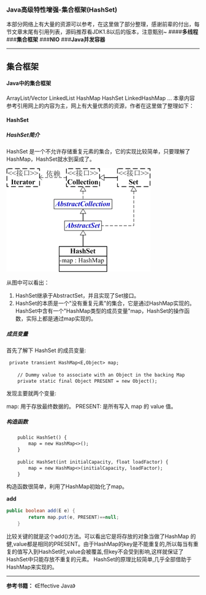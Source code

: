### **Java高级特性增强-集合框架(HashSet)**
本部分网络上有大量的资源可以参考，在这里做了部分整理，感谢前辈的付出，每节文章末尾有引用列表，源码推荐看JDK1.8以后的版本，注意甄别~
####**多线程**
###**集合框架**
###**NIO**
###**Java并发容器**

* * *
## 集合框架
#### Java中的集合框架


ArrayList/Vector
LinkedList
HashMap
HashSet
LinkedHashMap
...
本章内容参考引用网上的内容为主，网上有大量优质的资源，作者在这里做了整理如下：

#### HashSet
##### HashSet简介

HashSet 是一个不允许存储重复元素的集合，它的实现比较简单，只要理解了 HashMap，HashSet就水到渠成了。


![77c391135721e3ab98ac61791046d6bc](images/大数据成神之路-Java高级特性增强-HashSet.resources/8C932B6E-3C26-40E7-B797-EAAE2194E5BF.jpg)

从图中可以看出：
1. HashSet继承于AbstractSet，并且实现了Set接口。
2. HashSet的本质是一个"没有重复元素"的集合，它是通过HashMap实现的。HashSet中含有一个"HashMap类型的成员变量"map，HashSet的操作函数，实际上都是通过map实现的。

##### 成员变量
首先了解下 HashSet 的成员变量:
```
 private transient HashMap<E,Object> map;

    // Dummy value to associate with an Object in the backing Map
    private static final Object PRESENT = new Object();
```
发现主要就两个变量:

map: 用于存放最终数据的。
PRESENT: 是所有写入 map 的 value 值。

##### 构造函数

```
    public HashSet() {
        map = new HashMap<>();
    }

    public HashSet(int initialCapacity, float loadFactor) {
        map = new HashMap<>(initialCapacity, loadFactor);
    }    
```
构造函数很简单，利用了HashMap初始化了map。

**add**
```java
public boolean add(E e) {
        return map.put(e, PRESENT)==null;
    }
```
比较关键的就是这个add()方法。可以看出它是将存放的对象当做了HashMap 的健,value都是相同的PRESENT。由于HashMap的key是不能重复的,所以每当有重复的值写入到HashSet时,value会被覆盖,但key不会受到影响,这样就保证了HashSet中只能存放不重复的元素。
HashSet的原理比较简单,几乎全部借助于HashMap来实现的。



-----------
**参考书籍：**
《Effective Java》
